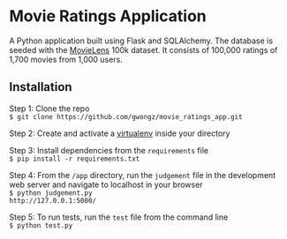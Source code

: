 Movie Ratings Application
=========================

A Python application built using Flask and SQLAlchemy. The database is seeded with the [MovieLens](http://grouplens.org/datasets/movielens/) 100k dataset. It consists of 100,000 ratings of 1,700 movies from 1,000 users. 

Installation
------------
Step 1: Clone the repo     
`$ git clone https://github.com/gwongz/movie_ratings_app.git`

Step 2: Create and activate a [virtualenv](http://www.virtualenv.org/en/latest/) inside your directory

Step 3: Install dependencies from the `requirements` file        
`$ pip install -r requirements.txt`

Step 4: From the `/app` directory, run the `judgement` file in the development web server and navigate to localhost in your browser   
`$ python judgement.py`        
`http://127.0.0.1:5000/`


Step 5: To run tests, run the `test` file from the command line     
`$ python test.py`